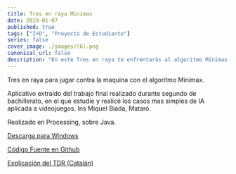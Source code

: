 ```yaml
---
title: Tres en raya Minimax
date: 2019-01-07
published: true
tags: ["I+D", "Proyecto de Estudiante"]
series: false
cover_image: ./images/(6).png
canonical_url: false
description: "En este Tres en raya te enfrentarás al algoritmo Minimax, al que no serás capaz de vencer."
---
```


Tres en raya para jugar contra la maquina con el algoritmo Minimax.

Aplicativo extraído del trabajo final realizado durante segundo de bachillerato, en el que estudie y realicé los casos mas simples de IA aplicada a videojuegos. Ins Miquel Biada, Mataró.

Realizado en Processing, sobre Java.

[Descarga para Windows](https://github.com/MarioRamosEs/Trabajo-final-IA-2014-15/files/2156117/TresEnRaya_2.4.zip)

[Código Fuente en Github](https://github.com/MarioRamosEs/Trabajo-final-IA-2014-15/tree/master/Tres_en_Raya_2)

[Explicación del TDR (Catalán)](https://github.com/MarioRamosEs/Trabajo-final-IA-2014-15/blob/master/2014-15%20-%20LA%20INTEL%E2%80%A2LIG%C3%88NCIA%20ARTIFICIAL%2C%20APLICADA.%20-%20Mario%20Ramos%20Montesinos%20-%20Marcos%20A.%20Rodr%C3%ADguez.pdf)
